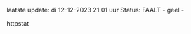 laatste update: 
di 12-12-2023 21:01   uur 
Status: FAALT - geel - 
<div class="service Y">httpstat</div>
